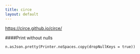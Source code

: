 ```yaml
---
title: circe
layout: default
---
```


https://circe.github.io/circe/

####Print without nulls
```
n.asJson.pretty(Printer.noSpaces.copy(dropNullKeys = true))
```

